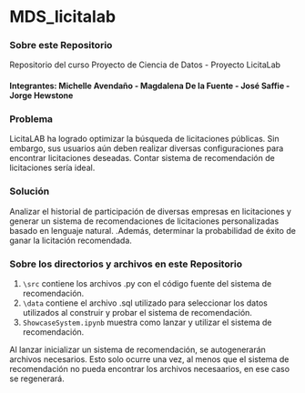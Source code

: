 # MDS_licitalab

### Sobre este Repositorio
Repositorio del curso Proyecto de Ciencia de Datos - Proyecto LicitaLab

#### Integrantes: Michelle Avendaño - Magdalena De la Fuente - José Saffie - Jorge Hewstone


### Problema
LicitaLAB ha logrado optimizar la búsqueda de licitaciones públicas. Sin embargo, sus usuarios aún deben realizar diversas configuraciones para encontrar licitaciones deseadas. Contar sistema de recomendación de licitaciones sería ideal.

### Solución
Analizar el historial de participación de diversas empresas en licitaciones y generar un sistema de recomendaciones de licitaciones personalizadas basado en lenguaje natural. .Además, determinar la probabilidad de éxito de ganar la licitación recomendada. 

### Sobre los directorios y archivos en este Repositorio

1. `\src` contiene los archivos .py con el código fuente del sistema de recomendación.
2. `\data` contiene el archivo .sql utilizado para seleccionar los datos utilizados al construir y probar el sistema de recomendación.
3. `ShowcaseSystem.ipynb` muestra como lanzar y utilizar el sistema de recomendación.

Al lanzar inicializar un sistema de recomendación, se autogenerarán archivos necesarios. Esto solo ocurre una vez, al menos que el sistema de recomendación no pueda encontrar los archivos necesaarios, en ese caso se regenerará.



